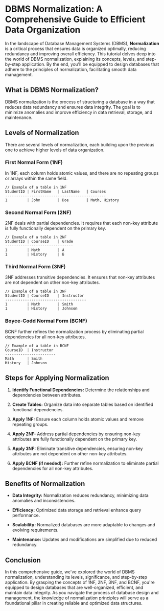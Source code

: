 # DBMS Normalization: A Comprehensive Guide to Efficient Data Organization

In the landscape of Database Management Systems (DBMS), **Normalization** is a critical process that ensures data is organized optimally, reducing redundancy and improving overall efficiency. This tutorial delves deep into the world of DBMS normalization, explaining its concepts, levels, and step-by-step application. By the end, you'll be equipped to design databases that adhere to the principles of normalization, facilitating smooth data management.

## What is DBMS Normalization?

DBMS normalization is the process of structuring a database in a way that reduces data redundancy and ensures data integrity. The goal is to minimize anomalies and improve efficiency in data retrieval, storage, and maintenance.

## Levels of Normalization

There are several levels of normalization, each building upon the previous one to achieve higher levels of data organization.

### First Normal Form (1NF)

In 1NF, each column holds atomic values, and there are no repeating groups or arrays within the same field.

```plaintext
// Example of a table in 1NF
StudentID | FirstName   | LastName   | Courses
----------------------------------------------
1         | John        | Doe        | Math, History
```

### Second Normal Form (2NF)

2NF deals with partial dependencies. It requires that each non-key attribute is fully functionally dependent on the primary key.

```plaintext
// Example of a table in 2NF
StudentID | CourseID    | Grade
-------------------------------
1         | Math        | A
1         | History     | B
```

### Third Normal Form (3NF)

3NF addresses transitive dependencies. It ensures that non-key attributes are not dependent on other non-key attributes.

```plaintext
// Example of a table in 3NF
StudentID | CourseID    | Instructor
-------------------------------------
1         | Math        | Smith
1         | History     | Johnson
```

### Boyce-Codd Normal Form (BCNF)

BCNF further refines the normalization process by eliminating partial dependencies for all non-key attributes.

```plaintext
// Example of a table in BCNF
CourseID  | Instructor
-----------------------
Math      | Smith
History   | Johnson
```

## Steps for Applying Normalization

1. **Identify Functional Dependencies:** Determine the relationships and dependencies between attributes.

2. **Create Tables:** Organize data into separate tables based on identified functional dependencies.

3. **Apply 1NF:** Ensure each column holds atomic values and remove repeating groups.

4. **Apply 2NF:** Address partial dependencies by ensuring non-key attributes are fully functionally dependent on the primary key.

5. **Apply 3NF:** Eliminate transitive dependencies, ensuring non-key attributes are not dependent on other non-key attributes.

6. **Apply BCNF (if needed):** Further refine normalization to eliminate partial dependencies for all non-key attributes.

## Benefits of Normalization

- **Data Integrity:** Normalization reduces redundancy, minimizing data anomalies and inconsistencies.

- **Efficiency:** Optimized data storage and retrieval enhance query performance.

- **Scalability:** Normalized databases are more adaptable to changes and evolving requirements.

- **Maintenance:** Updates and modifications are simplified due to reduced redundancy.

## Conclusion

In this comprehensive guide, we've explored the world of DBMS normalization, understanding its levels, significance, and step-by-step application. By grasping the concepts of 1NF, 2NF, 3NF, and BCNF, you're equipped to design databases that are well-organized, efficient, and maintain data integrity. As you navigate the process of database design and management, the knowledge of normalization principles will serve as a foundational pillar in creating reliable and optimized data structures.